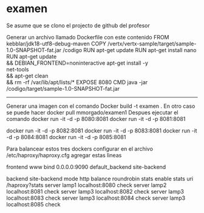 # examen
Se asume que se clono el projecto de github del profesor

Generar un archivo llamado Dockerfile con este contenido
FROM kebblar/jdk18-utf8-debug-maven
COPY /vertx/vertx-sample/target/sample-1.0-SNAPSHOT-fat.jar /codigo
RUN apt-get update
RUN apt-get install nano
RUN apt-get update \
  && DEBIAN_FRONTEND=noninteractive apt-get install -y \
    net-tools \
  && apt-get clean \
  && rm -rf /var/lib/apt/lists/*
EXPOSE 8080
CMD java -jar /codigo/target/sample-1.0-SNAPSHOT-fat.jar


------------
Generar una imagen con el comando
Docker build -t examen .
En otro caso se puede hacer docker pull mmorgado/examen1 
Despues ejecutar el comando
docker run -it -d -p 8080:8081
docker run -it -d -p 8081:8081

docker run -it -d -p 8082:8081
docker run -it -d -p 8083:8081
docker run -it -d -p 8084:8081
docker run -it -d -p 8085:8081


Para balancear estos tres dockers configurar en el archivo /etc/haproxy/haproxy.cfg
agregar estas lìneas

frontend www
        bind 0.0.0.0:9090
	default_backend site-backend
	
backend site-backend
	mode http
	balance roundrobin
	stats enable
        stats uri /haproxy?stats
	server lamp1 localhost:8080 check
	server lamp2 localhost:8081 check
	server lamp3 localhost:8082 check
	server lamp3 localhost:8083 check
	server lamp3 localhost:8084 check
	server lamp3 localhost:8085 check

